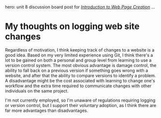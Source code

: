 hero: unit 8 discussion board post for <em><a href="../MCC-COMW100">Introduction to Web Page Creation</a></em>
...

# My thoughts on logging web site changes

Regardless of motivation, I think keeping track of changes to a website is a good idea. Based on my very limited experience using Git, I think there's a lot to be gained on both a personal and group level from learning to use a version control system. The most obvious advantage is damage control, the ability to fall back on a previous version if something goes wrong with a website, and after that the ability to compare versions to identify a problem. A disadvantage might be the cost associated with learning to change one's workflow and the extra time required to communicate changes with other individuals on the same project.

I'm not currently employed, so I'm unaware of regulations requiring logging or version control, but I support their voluntary adoption, as I think there are far more advantages than disadvantages.
